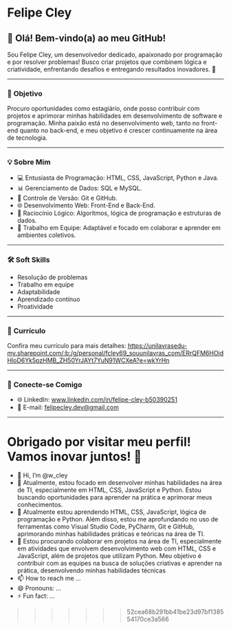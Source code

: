 
# Felipe Cley

## 👋 Olá! Bem-vindo(a) ao meu GitHub!

Sou Felipe Cley, um desenvolvedor dedicado, apaixonado por programação e por resolver problemas! Busco criar projetos que combinem lógica e criatividade, enfrentando desafios e entregando resultados inovadores. 🌟

---

### 🎯 **Objetivo**
Procuro oportunidades como estagiário, onde posso contribuir com projetos e aprimorar minhas habilidades em desenvolvimento de software e programação. Minha paixão está no desenvolvimento web, tanto no front-end quanto no back-end, e meu objetivo é crescer continuamente na área de tecnologia.

---

### 💡 **Sobre Mim**
- 💻 Entusiasta de Programação: HTML, CSS, JavaScript, Python e Java.
- 📊 Gerenciamento de Dados: SQL e MySQL.
- 🔗 Controle de Versão: Git e GitHub.
- 🌐 Desenvolvimento Web: Front-End e Back-End.
- 🧠 Raciocínio Lógico: Algoritmos, lógica de programação e estruturas de dados.
- 🤝 Trabalho em Equipe: Adaptável e focado em colaborar e aprender em ambientes coletivos.


---

### 🛠️ **Soft Skills**
- Resolução de problemas  
- Trabalho em equipe  
- Adaptabilidade  
- Aprendizado contínuo
- Proatividade 
---

### 📄 **Currículo**
Confira meu currículo para mais detalhes: https://unilavrasedu-my.sharepoint.com/:b:/g/personal/fcley69_souunilavras_com/ERrQFM6HOidHloD6Yk5pzHMB_ZH50YrJAYt7YuN91WCXeA?e=wkYrHn

---

### 💼 **Conecte-se Comigo**
- 🌐 LinkedIn: www.linkedin.com/in/felipe-cley-b50390251
- 📧 E-mail: felipecley.dev@gmail.com

---

Obrigado por visitar meu perfil! Vamos inovar juntos! 🚀
=======
- 👋 Hi, I’m @w_cley
- 👀 Atualmente, estou focado em desenvolver minhas habilidades na área de TI, especialmente em HTML, CSS, JavaScript e Python. Estou buscando oportunidades para aprender na prática e aprimorar meus conhecimentos.
- 🌱 Atualmente estou aprendendo HTML, CSS, JavaScript, lógica de programação e Python. Além disso, estou me aprofundando no uso de ferramentas como Visual Studio Code, PyCharm, Git e GitHub, aprimorando minhas habilidades práticas e teóricas na área de TI.
- 💞️ Estou procurando colaborar em projetos na área de TI, especialmente em atividades que envolvem desenvolvimento web com HTML, CSS e JavaScript, além de projetos que utilizam Python. Meu objetivo é contribuir com as equipes na busca de soluções criativas e aprender na prática, desenvolvendo minhas habilidades técnicas
- 📫 How to reach me ...
- 😄 Pronouns: ...
- ⚡ Fun fact: ...

<!---
felipecley/felipecley is a ✨ special ✨ repository because its `README.md` (this file) appears on your GitHub profile.
You can click the Preview link to take a look at your changes.
--->
>>>>>>> 52cea68b291bb41be23d97bf138554170ce3a566
